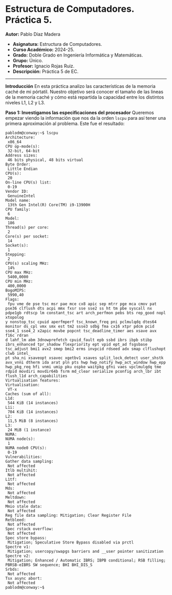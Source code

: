 # Estructura de Computadores. Práctica 5.

**Autor:** Pablo Díaz Madera
- **Asignatura:** Estructura de Computadores.
- **Curso Académico:** 2024-25.
- **Grado:** Doble Grado en Ingeniería Informática y Matemáticas.
- **Grupo:** Único.
- **Profesor:** Ignacio Rojas Ruiz.
- **Descripción:** Práctica 5 de EC.
***

**Introducción** 
En esta práctica analizo las características de la memoria caché de mi pórtatil. Nuestro objetivo será conocer el tamaño de las lineas de la memoria caché y cómo está repartida la capacidad entre los distintos niveles L1, L2 y L3.

**Paso 1: Investigamos las especificaciones del procesador**
Queremos empezar viendo la información que nos da la orden `lscpu` para así tener una primera aproximación al problema. Este fue el resultado:
```console
pablodm@conway:~$ lscpu
Architecture:
 x86_64
CPU op-mode(s):
 32-bit, 64-bit
Address sizes:
 46 bits physical, 48 bits virtual
Byte Order:
 Little Endian
CPU(s):
 20
On-line CPU(s) list:
 0-19
Vendor ID:
 GenuineIntel
Model name:
 13th Gen Intel(R) Core(TM) i9-13900H
CPU family:
 6
Model:
 186
Thread(s) per core:
 2
Core(s) per socket:
 14
Socket(s):
 1
Stepping:
 2
CPU(s) scaling MHz:
 14%
CPU max MHz:
 5400,0000
CPU min MHz:
 400,0000
BogoMIPS:
 5990,40
Flags:
 fpu vme de pse tsc msr pae mce cx8 apic sep mtrr pge mca cmov pat pse36 clflush dts acpi mmx fxsr sse sse2 ss ht tm pbe syscall nx pdpe1gb rdtscp lm constant_tsc art arch_perfmon pebs bts rep_good nopl xtopolog
y nonstop_tsc cpuid aperfmperf tsc_known_freq pni pclmulqdq dtes64 monitor ds_cpl vmx smx est tm2 ssse3 sdbg fma cx16 xtpr pdcm pcid sse4_1 sse4_2 x2apic movbe popcnt tsc_deadline_timer aes xsave avx f16c rdran
d lahf_lm abm 3dnowprefetch cpuid_fault epb ssbd ibrs ibpb stibp ibrs_enhanced tpr_shadow flexpriority ept vpid ept_ad fsgsbase tsc_adjust bmi1 avx2 smep bmi2 erms invpcid rdseed adx smap clflushopt clwb intel_
pt sha_ni xsaveopt xsavec xgetbv1 xsaves split_lock_detect user_shstk avx_vnni dtherm ida arat pln pts hwp hwp_notify hwp_act_window hwp_epp hwp_pkg_req hfi vnmi umip pku ospke waitpkg gfni vaes vpclmulqdq tme
rdpid movdiri movdir64b fsrm md_clear serialize pconfig arch_lbr ibt flush_l1d arch_capabilities
Virtualisation features:
Virtualisation:
 VT-x
Caches (sum of all):
L1d:
 544 KiB (14 instances)
L1i:
 704 KiB (14 instances)
L2:
 11,5 MiB (8 instances)
L3:
 24 MiB (1 instance)
NUMA:
NUMA node(s):
 1
NUMA node0 CPU(s):
 0-19
Vulnerabilities:
Gather data sampling:
 Not affected
Itlb multihit:
 Not affected
L1tf:
 Not affected
Mds:
 Not affected
Meltdown:
 Not affected
Mmio stale data:
 Not affected
Reg file data sampling: Mitigation; Clear Register File
Retbleed:
 Not affected
Spec rstack overflow:
 Not affected
Spec store bypass:
 Mitigation; Speculative Store Bypass disabled via prctl
Spectre v1:
 Mitigation; usercopy/swapgs barriers and __user pointer sanitization
Spectre v2:
 Mitigation; Enhanced / Automatic IBRS; IBPB conditional; RSB filling; PBRSB-eIBRS SW sequence; BHI BHI_DIS_S
Srbds:
 Not affected
Tsx async abort:
 Not affected
pablodm@conway:~$
```
